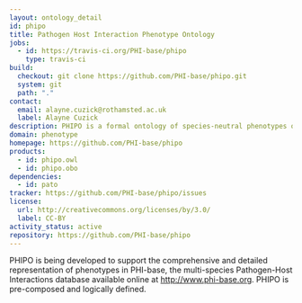 ```yaml
---
layout: ontology_detail
id: phipo
title: Pathogen Host Interaction Phenotype Ontology
jobs:
  - id: https://travis-ci.org/PHI-base/phipo
    type: travis-ci
build:
  checkout: git clone https://github.com/PHI-base/phipo.git
  system: git
  path: "."
contact:
  email: alayne.cuzick@rothamsted.ac.uk
  label: Alayne Cuzick
description: PHIPO is a formal ontology of species-neutral phenotypes observed in pathogen-host interactions.
domain: phenotype
homepage: https://github.com/PHI-base/phipo
products:
  - id: phipo.owl
  - id: phipo.obo
dependencies:
  - id: pato
tracker: https://github.com/PHI-base/phipo/issues
license:
  url: http://creativecommons.org/licenses/by/3.0/
  label: CC-BY
activity_status: active
repository: https://github.com/PHI-base/phipo
---
```


PHIPO is being developed to support the comprehensive and detailed representation of phenotypes in PHI-base, the multi-species Pathogen-Host Interactions database available online at <http://www.phi-base.org>. PHIPO is pre-composed and logically defined.
